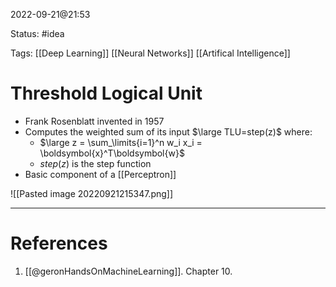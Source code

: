 2022-09-21@21:53

Status: #idea

Tags: [[Deep Learning]] [[Neural Networks]] [[Artifical Intelligence]]

# Threshold Logical Unit
* Frank Rosenblatt invented in 1957
* Computes the weighted sum of its input $\large TLU=step(z)$ where:
	* $\large z = \sum_\limits{i=1}^n w_i x_i = \boldsymbol{x}^T\boldsymbol{w}$
	* $step(z)$ is the step function
* Basic component of a [[Perceptron]]

![[Pasted image 20220921215347.png]]





---
# References
1. [[@geronHandsOnMachineLearning]]. Chapter 10.